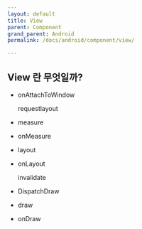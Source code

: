 ```yaml
---
layout: default
title: View
parent: Component
grand_parent: Android
permalink: /docs/android/component/view/

---
```


## View 란 무엇일까?

- onAttachToWindow

  requestlayout

- measure

- onMeasure

- layout

- onLayout

  invalidate

- DispatchDraw

- draw

- onDraw